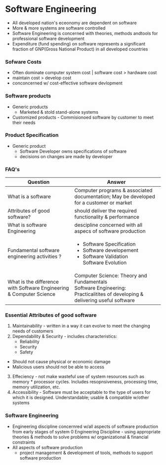 # Software Engineering

- All developed nation's eceonomy are dependent on software
- More & more systems are software controlled
- Software Engineering is concerned with theories, methods andtools for professional software development
- Expenditure (fund spending) on software represents a significant fraction of GNP(Gross National Product) in all developed countries

### Sofware Costs

- Often dominate computer system cost | software cost > hardware cost
- maintain cost > develop cost
- conconcerned w/ cost-effective software devlopment

### Software products

- Generic products
  - Marketed & stold stand-alone systems
- Customized products - Commisionoed software by customer to meet their needs

### Product Specification

- Generic product
  - Software Developer owns specifications of software
  - decisions on changes are made by developer

### FAQ's

| Question                                                            | Answer                                                                                                                        |
| ------------------------------------------------------------------- | ----------------------------------------------------------------------------------------------------------------------------- |
| What is a software                                                  | Computer programs & associated documentation; May be developed for a customer or market                                       |
| Attributes of good software?                                        | should deliver the required functionality & performance                                                                       |
| What is software Engineering                                        | descipline concerned with all aspecs of software production                                                                   |
| Fundamental software engineering activities ?                       | <ul><li>Software Specification</li><li>Software developement</li><li>Software Validation</li>Software Evolution</li><ul/>     |
| What is the difference with Software Engineering & Computer Science | Computer Science: Theory and Fundamentals<br>Software Engineering: Practicalitites of developing & delivering useful software |

### Essential Attributes of good software

1. Maintainability - written in a way it can evolve to meet the changing needs of customers
2. Dependability & Security - includes characteristics:
   - Reliability
   - Security
   - Safety

- Should not cause physical or economic damage
- Malicious users should not be able to access

3. Effeciency - not make wasteful use of system resources such as memory \* processor cycles. Includes resopnsiveness, processing time, memory utilization, etc.
4. Accessibility - Software must be acceptable to the type of users for which it is designed. Understandable; usable & compatible w/other systems

### Software Engineering

- Engineering discipline concernred w/all aspects of software production from early stages of system
  0 Engineering Discipline - using appropriate theories & methods to solve problems w/ organizational & financial constraints
- All aspects of software production
  - project management & development of tools, methods to support software production
